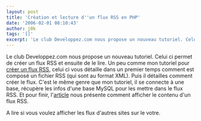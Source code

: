 ```yaml
---
layout: post
title: 'Création et lecture d''un flux RSS en PHP'
date: '2006-02-01 08:10:43'
author: j0k
tags: '[]'
excerpt: 'Le club Developpez.com nous propose un nouveau tutoriel. Celui ci permet de créer un flux RSS et ensuite de le lire. Un peu comme mon tutoriel pour [créer un flux RSS](http://www.j0k3r.net/php-creer-un-fil-rss-pour-votre-site-21.html), celui ci vous détaille dans un premier temps comment est composé un fichier RSS (qui sont au format XML).   Puis il détailles      ...'
---
```


Le club Developpez.com nous propose un nouveau tutoriel. Celui ci permet de créer un flux RSS et ensuite de le lire. Un peu comme mon tutoriel pour [créer un flux RSS](http://www.j0k3r.net/php-creer-un-fil-rss-pour-votre-site-21.html), celui ci vous détaille dans un premier temps comment est composé un fichier RSS (qui sont au format XML).   Puis il détailles comment créer le flux. C'est le même genre que mon tutoriel, il se connecte à une base, récupère les infos d'une base MySQL pour les mettre dans le flux RSS.   Et pour finir, l'[article](http://ghostdogpr.developpez.com/articles/rss/) nous présente comment afficher le contenu d'un flux RSS.

A lire si vous voulez afficher les flux d'autres sites sur le votre.
